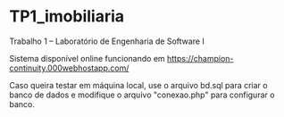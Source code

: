 # TP1_imobiliaria
Trabalho 1 – Laboratório de Engenharia de Software I

Sistema disponível online funcionando em https://champion-continuity.000webhostapp.com/

Caso queira testar em máquina local, use o arquivo bd.sql para criar o banco de dados e modifique o arquivo "conexao.php" para configurar o banco.
